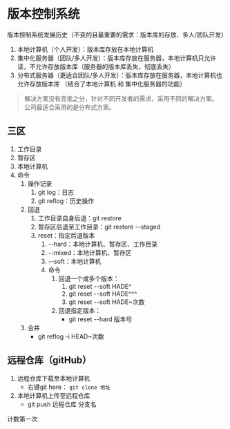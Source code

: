 # 版本控制系统
版本控制系统发展历史（不变的且最重要的需求：版本库的存放、多人/团队开发）
1. 本地计算机（个人开发）：版本库存放在本地计算机
2. 集中化服务器（团队/多人开发）：版本库存放在服务器，本地计算机只允许读，不允许存放版本库（服务器的版本库丢失，彻底丢失）
3. 分布式服务器（更适合团队/多人开发）：版本库存放在服务器，本地计算机也允许存放版本库 （结合了本地计算机 和 集中化服务器的功能）
>解决方案没有高低之分，针对不同开发者的需求，采用不同的解决方案。 公司最适合采用的是分布式方案。


## 三区
1. 工作目录
2. 暂存区
3. 本地计算机
4. 命令
   1. 操作记录
      1. git log：日志
      2. git reflog：历史操作
   2. 回退
      1. 工作目录自身后退：git restore <file>
      2. 暂存区后退至工作目录：git restore --staged <file>
      3. reset：指定后退版本
         1. --hard：本地计算机、暂存区、工作目录
         2. --mixed：本地计算机、暂存区
         3. --soft：本地计算机
         4. 命令
            1. 回退一个或多个版本：
               1. git reset --soft HADE^
               2. git reset --soft HADE^^^
               3. git reset --soft HADE~次数
            2. 回退指定版本：
               - git reset --hard 版本号
   3. 合并
      - git reflog -i HEAD~次数


## 远程仓库（gitHub）
1. 远程仓库下载至本地计算机
   - 右键git here： `git clone 地址`
2. 本地计算机上传至远程仓库
   - git push 远程仓库 分支名

计数第一次
